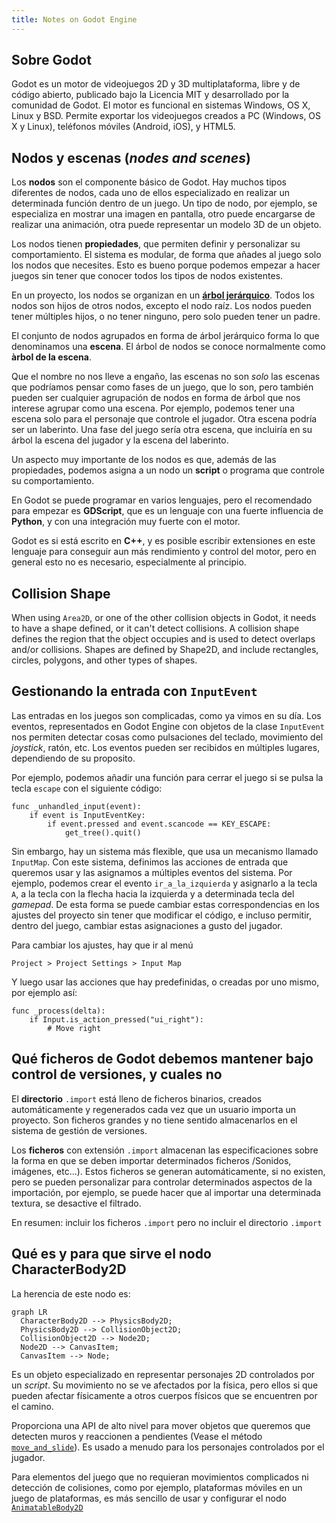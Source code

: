 ```yaml
---
title: Notes on Godot Engine
---
```


## Sobre Godot

Godot es un motor de videojuegos 2D y 3D multiplataforma, libre y de código
abierto, publicado bajo la Licencia MIT y desarrollado por la comunidad de
Godot. El motor es funcional en sistemas Windows, OS X, Linux y BSD. Permite
exportar los videojuegos creados a PC (Windows, OS X y Linux), teléfonos
móviles (Android, iOS), y HTML5. 

## Nodos y escenas (_nodes and scenes_)

Los **nodos** son el componente básico de Godot. Hay muchos tipos diferentes de
nodos, cada uno de ellos especializado en realizar un determinada función
dentro de un juego. Un tipo de nodo, por ejemplo, se especializa en mostrar una
imagen en pantalla, otro puede encargarse de realizar una animación, otra puede
representar un modelo 3D de un objeto.

Los nodos tienen **propiedades**, que permiten definir y personalizar su
comportamiento. El sistema es modular, de forma que añades al juego solo los
nodos que necesites. Esto es bueno porque podemos empezar a hacer juegos sin
tener que conocer todos los tipos de nodos existentes.

En un proyecto, los nodos se organizan en un [**árbol
jerárquico**](https://es.wikipedia.org/wiki/%C3%81rbol_(inform%C3%A1tica)).
Todos los nodos son hijos de otros nodos, excepto el nodo raíz. Los nodos
pueden tener múltiples hijos, o no tener ninguno, pero solo pueden tener un
padre.

El conjunto de nodos agrupados en forma de árbol jerárquico forma lo que
denominamos una **escena**. El árbol de nodos se conoce normalmente como
**àrbol de la escena**.

Que el nombre no nos lleve a engaño, las escenas no son _solo_ las escenas que
podríamos pensar como fases de un juego, que lo son, pero también pueden ser
cualquier agrupación de nodos en forma de árbol que nos interese agrupar como
una escena. Por ejemplo, podemos tener una escena solo para el personaje que
controle el jugador. Otra escena podría ser un laberinto. Una fase del juego
sería otra escena, que incluiría en su árbol la escena del jugador y la escena
del laberinto.

Un aspecto muy importante de los nodos es que, además de las propiedades,
podemos asigna a un nodo un **script** o programa que controle su
comportamiento.

En Godot se puede programar en varios lenguajes, pero el recomendado para
empezar es **GDScript**, que es un lenguaje con una fuerte influencia de
**Python**, y con una integración muy fuerte con el motor.

Godot es si está escrito en **C++**, y es posible escribir extensiones en este
lenguaje para conseguir aun más rendimiento y control del motor, pero en
general esto no es necesario, especialmente al principio.

## Collision Shape

When using `Area2D`, or one of the other collision objects in Godot, it needs
to have a shape defined, or it can't detect collisions. A collision shape
defines the region that the object occupies and is used to detect overlaps
and/or collisions. Shapes are defined by Shape2D, and include rectangles,
circles, polygons, and other types of shapes.

## Gestionando la entrada con `InputEvent`

Las entradas en los juegos son complicadas, como ya vimos en su día. Los eventos,
representados en Godot Engine con objetos de la clase `InputEvent` nos permiten detectar
cosas como pulsaciones del teclado, movimiento del _joystick_, ratón, etc. Los eventos
pueden ser recibidos en múltiples lugares, dependiendo de su proposito.

Por ejemplo, podemos añadir una función para cerrar el juego si se pulsa la tecla `escape`
con el siguiente código:

```gdscript
func _unhandled_input(event):
    if event is InputEventKey:
        if event.pressed and event.scancode == KEY_ESCAPE:
            get_tree().quit()
```

Sin embargo, hay un sistema más flexible, que usa un mecanismo llamado `InputMap`. Con este
sistema, definimos las acciones de entrada que queremos usar y las asignamos a múltiples
eventos del sistema. Por ejemplo, podemos crear el evento `ir_a_la_izquierda` y asignarlo a
la tecla `A`, a la tecla con la flecha hacia la izquierda y a determinada tecla del
_gamepad_. De esta forma se puede cambiar estas correspondencias en los ajustes del proyecto
sin tener que modificar el código, e incluso permitir, dentro del juego, cambiar estas
asignaciones a gusto del jugador.

Para cambiar los ajustes, hay que ir al menú 
    
    Project > Project Settings > Input Map

Y luego usar las acciones que hay predefinidas, o creadas por uno 
mismo, por ejemplo así:

```gdscript
func _process(delta):
    if Input.is_action_pressed("ui_right"):
        # Move right
```

## Qué ficheros de Godot debemos mantener bajo control de versiones, y cuales no

El **directorio** `.import` está lleno de ficheros binarios, creados automáticamente y
regenerados cada vez que un usuario importa un proyecto. Son ficheros grandes y no tiene
sentido almacenarlos en el sistema de gestión de versiones.

Los **ficheros** con extensión `.import` almacenan las especificaciones sobre la forma en
que se deben importar determinados ficheros /Sonidos, imágenes, etc...). Estos ficheros se
generan automáticamente, si no existen, pero se pueden personalizar para controlar
determinados aspectos de la importación, por ejemplo, se puede hacer que al importar una
determinada textura, se desactive el filtrado.

En resumen: incluir los ficheros `.import` pero no incluir el directorio `.import`

## Qué es y para que sirve el nodo CharacterBody2D

La herencia de este nodo es:


``` mermaid
graph LR
  CharacterBody2D --> PhysicsBody2D;
  PhysicsBody2D --> CollisionObject2D;
  CollisionObject2D --> Node2D;
  Node2D --> CanvasItem;
  CanvasItem --> Node;
```

Es un objeto especializado en representar personajes 2D controlados por un
_script_. Su movimiento no se ve afectados por la física, pero ellos si que pueden afectar
físicamente a otros cuerpos físicos que se encuentren por el camino.

Proporciona una API de alto nivel para mover objetos que queremos que detecten
muros y reaccionen a pendientes (Vease el método
[`move_and_slide`](https://docs.godotengine.org/en/stable/classes/class_characterbody2d.html#class-characterbody2d-method-move-and-slide)). Es usado a
menudo para los personajes controlados por el jugador.

Para elementos del juego que no requieran movimientos complicados ni detección
de colisiones, como por ejemplo, plataformas móviles en un juego de
plataformas, es más sencillo de usar y configurar el nodo
[`AnimatableBody2D`](https://docs.godotengine.org/en/stable/classes/class_animatablebody2d.html#class-animatablebody2d)


